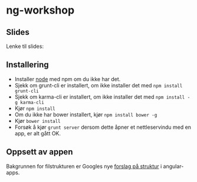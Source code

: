 ng-workshop
===========

## Slides

Lenke til slides: 

## Installering

* Installer [node](http://nodejs.org/) med npm om du ikke har det.
* Sjekk om grunt-cli er installert, om ikke installer det med `npm install grunt-cli`
* Sjekk om karma-cli er installert, om ikke installer det med `npm install -g karma-cli`
* Kjør `npm install`
* Om du ikke har bower installert, kjør `npm install bower -g`
* Kjør `bower install`
* Forsøk å kjør `grunt server` dersom dette åpner et nettleservindu med en app, er alt gått OK.


## Oppsett av appen

Bakgrunnen for filstrukturen er Googles nye [forslag på struktur](https://docs.google.com/document/d/1XXMvReO8-Awi1EZXAXS4PzDzdNvV6pGcuaF4Q9821Es/pub) i angular-apps.

